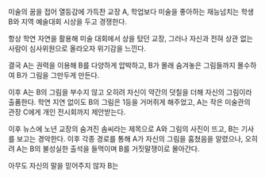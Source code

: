 미술의 꿈을 접어 열등감에 가득찬 교장 A, 학업보다 미술을 좋아하는 재능넘치는 학생 B와 지역 예술대회 시상을 두고 경쟁한다.

항상 학연 자연을 활용해 미술 대회에서 상을 탔던 교장, 그러나 자신과 전혀 상관 없는 사람이 심사위원으로 올라오자 위기감을 느낀다.

결국 A는 권력을 이용해 B를 다양하게 압박하고, B가 몰래 숨겨놓은 그림들까지 몰수하여 B가 그림을 그만두게 만든다.

이후 A는 B의 그림을 부수지 않고 오히려 자신이 약간의 덧칠을 더해 자신의 그림이라 출품한다. 학연 지연 없이도 B의 그림은 1등을 거머쥐게 해주었고, A는 작은 미술관의 관장 C에게 개인 전시회까지 제안받는다.

이후 뉴스에 노년 교장의 숨겨진 솜씨라는 제목으로 A와 그림의 사진이 뜨고, B는 기사를 보고는 경악한다. 이후 각종 경로를 통해 A가 자신의 그림을 훔쳤음을 알렸으나, 오히려 A는 B의 불성실한 출석을 들먹이며 B를 거짓말쟁이로 몰아간다.

아무도 자신의 말을 믿어주지 않자 B는 